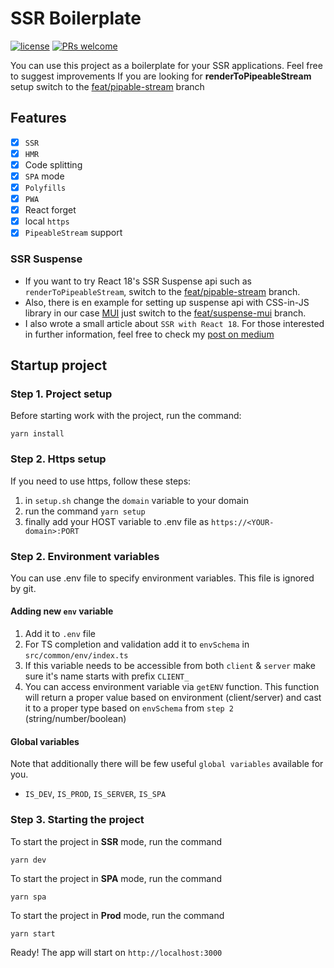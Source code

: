 # SSR Boilerplate

[![license](https://img.shields.io/github/license/nhn/tui.editor.svg)](https://github.com/nhn/tui.editor/blob/master/LICENSE) [![PRs welcome](https://img.shields.io/badge/PRs-welcome-ff69b4.svg)](https://github.com/nhn/tui.editor/issues?q=is%3Aissue+is%3Aopen+label%3A%22help+wanted%22)

You can use this project as a boilerplate for your SSR applications. Feel free to suggest improvements
If you are looking for **renderToPipeableStream** setup switch to the [feat/pipable-stream](https://github.com/denchiklut/ssr-boilerplate/tree/feat/pipable-stream) branch

## Features

-   [x] `SSR`
-   [x] `HMR`
-   [x] Code splitting
-   [x] `SPA` mode
-   [x] `Polyfills`
-   [x] `PWA`
-   [x] React forget
-   [x] local `https`
-   [x] `PipeableStream` support

### SSR Suspense

-   If you want to try React 18's SSR Suspense api such as `renderToPipeableStream`, switch to the [feat/pipable-stream](https://github.com/denchiklut/ssr-boilerplate/tree/feat/pipable-stream) branch.
-   Also, there is en example for setting up suspense api with CSS-in-JS library in our case [MUI](https://github.com/denchiklut/ssr-boilerplate/tree/feat/suspense-mui) just switch to the [feat/suspense-mui](https://github.com/denchiklut/ssr-boilerplate/tree/feat/suspense-mui) branch.
-   I also wrote a small article about `SSR with React 18`. For those interested in further information, feel free to check my [post on medium](https://medium.com/@ollylut/ssr-with-react-18-c8961d764a94)

## Startup project

### Step 1. Project setup

Before starting work with the project, run the command:

```
yarn install
```

### Step 2. Https setup

If you need to use https, follow these steps:

1. in `setup.sh` change the `domain` variable to your domain
2. run the command `yarn setup`
3. finally add your HOST variable to .env file as `https://<YOUR-domain>:PORT`

### Step 2. Environment variables

You can use .env file to specify environment variables. This file is ignored by git.

#### Adding new `env` variable

1. Add it to `.env` file
2. For TS completion and validation add it to `envSchema` in `src/common/env/index.ts`
3. If this variable needs to be accessible from both `client` & `server` make sure it's name starts with prefix `CLIENT_`
4. You can access environment variable via `getENV` function.
   This function will return a proper value based on environment (client/server) and cast it to a proper type based on `envSchema` from `step 2` (string/number/boolean)

#### Global variables

Note that additionally there will be few useful `global variables` available for you.

-   `IS_DEV`, `IS_PROD`, `IS_SERVER`, `IS_SPA`

### Step 3. Starting the project

To start the project in **SSR** mode, run the command

```
yarn dev
```

To start the project in **SPA** mode, run the command

```
yarn spa
```

To start the project in **Prod** mode, run the command

```
yarn start
```

Ready! The app will start on `http://localhost:3000`
